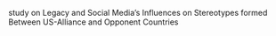 study on Legacy and Social Media’s Influences on Stereotypes formed Between US-Alliance and Opponent Countries
